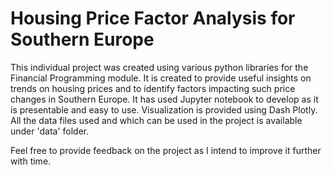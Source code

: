# Housing Price Factor Analysis for Southern Europe

This individual project was created using various python libraries for the Financial Programming module. 
It is created to provide useful insights on trends on housing prices and to identify factors impacting such price changes in Southern Europe.
It has used Jupyter notebook to develop as it is presentable and easy to use. Visualization is provided using Dash Plotly. All the data files used and which can be used in the project is available under 'data' folder.

Feel free to provide feedback on the project as I intend to improve it further with time.
